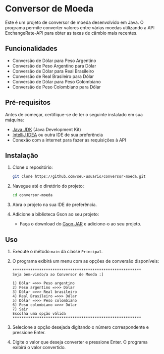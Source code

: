 # Conversor de Moeda

Este é um projeto de conversor de moeda desenvolvido em Java. O programa permite converter valores entre várias moedas utilizando a API ExchangeRate-API para obter as taxas de câmbio mais recentes.

## Funcionalidades

- Conversão de Dólar para Peso Argentino
- Conversão de Peso Argentino para Dólar
- Conversão de Dólar para Real Brasileiro
- Conversão de Real Brasileiro para Dólar
- Conversão de Dólar para Peso Colombiano
- Conversão de Peso Colombiano para Dólar

## Pré-requisitos

Antes de começar, certifique-se de ter o seguinte instalado em sua máquina:

- [Java JDK](https://www.oracle.com/java/technologies/javase-jdk11-downloads.html) (Java Development Kit)
- [IntelliJ IDEA](https://www.jetbrains.com/idea/download/) ou outra IDE de sua preferência
- Conexão com a internet para fazer as requisições à API

## Instalação

1. Clone o repositório:

    ```bash
    git clone https://github.com/seu-usuario/conversor-moeda.git
    ```

2. Navegue até o diretório do projeto:

    ```bash
    cd conversor-moeda
    ```

3. Abra o projeto na sua IDE de preferência.

4. Adicione a biblioteca Gson ao seu projeto:

    - Faça o download do [Gson JAR](https://github.com/google/gson) e adicione-o ao seu projeto.

## Uso

1. Execute o método `main` da classe `Principal`.

2. O programa exibirá um menu com as opções de conversão disponíveis:

    ```
    **********************************************************
    Seja bem-vindo/a ao Conversor de Moeda :]
    
    1) Dólar =>>> Peso argentino
    2) Peso argentino =>>> Dólar
    3) Dólar =>>> Real brasileiro
    4) Real Brasileiro =>>> Dólar
    5) Dólar =>>> Peso colombiano
    6) Peso colombiano =>>> Dólar
    7) Sair
    Escolha uma opção válida
    **********************************************************
    ```

3. Selecione a opção desejada digitando o número correspondente e pressione Enter.

4. Digite o valor que deseja converter e pressione Enter. O programa exibirá o valor convertido.
